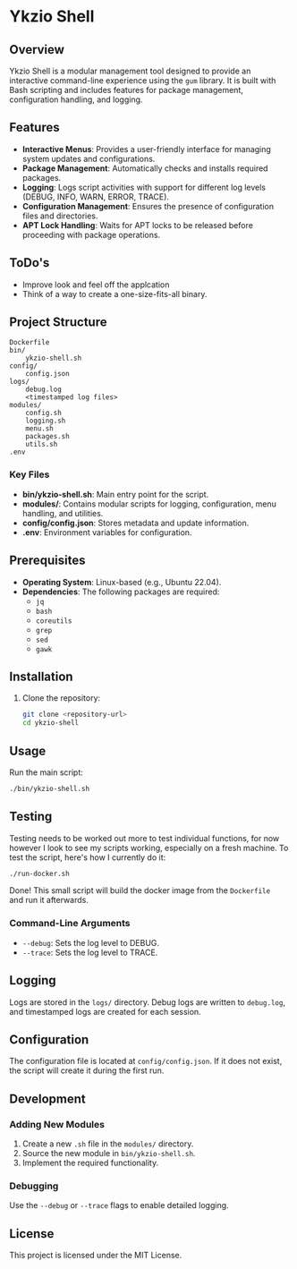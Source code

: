 # Ykzio Shell

## Overview
Ykzio Shell is a modular management tool designed to provide an interactive command-line experience using the `gum` library. It is built with Bash scripting and includes features for package management, configuration handling, and logging.

## Features
- **Interactive Menus**: Provides a user-friendly interface for managing system updates and configurations.
- **Package Management**: Automatically checks and installs required packages.
- **Logging**: Logs script activities with support for different log levels (DEBUG, INFO, WARN, ERROR, TRACE).
- **Configuration Management**: Ensures the presence of configuration files and directories.
- **APT Lock Handling**: Waits for APT locks to be released before proceeding with package operations.

## ToDo's
- Improve look and feel off the applcation
- Think of a way to create a one-size-fits-all binary.

## Project Structure
```
Dockerfile
bin/
    ykzio-shell.sh
config/
    config.json
logs/
    debug.log
    <timestamped log files>
modules/
    config.sh
    logging.sh
    menu.sh
    packages.sh
    utils.sh
.env
```

### Key Files
- **bin/ykzio-shell.sh**: Main entry point for the script.
- **modules/**: Contains modular scripts for logging, configuration, menu handling, and utilities.
- **config/config.json**: Stores metadata and update information.
- **.env**: Environment variables for configuration.

## Prerequisites
- **Operating System**: Linux-based (e.g., Ubuntu 22.04).
- **Dependencies**: The following packages are required:
  - `jq`
  - `bash`
  - `coreutils`
  - `grep`
  - `sed`
  - `gawk`

## Installation
1. Clone the repository:
   ```bash
   git clone <repository-url>
   cd ykzio-shell
   ```

## Usage
Run the main script:
```bash
./bin/ykzio-shell.sh
```

## Testing
Testing needs to be worked out more to test individual functions, for now however I look to see my scripts working, especially on a fresh machine.
To test the script, here's how I currently do it:
```bash
./run-docker.sh
```
Done! This small script will build the docker image from the `Dockerfile`<br>
and run it afterwards.


### Command-Line Arguments
- `--debug`: Sets the log level to DEBUG.
- `--trace`: Sets the log level to TRACE.

## Logging
Logs are stored in the `logs/` directory. Debug logs are written to `debug.log`, and timestamped logs are created for each session.

## Configuration
The configuration file is located at `config/config.json`. If it does not exist, the script will create it during the first run.

## Development
### Adding New Modules
1. Create a new `.sh` file in the `modules/` directory.
2. Source the new module in `bin/ykzio-shell.sh`.
3. Implement the required functionality.

### Debugging
Use the `--debug` or `--trace` flags to enable detailed logging.

## License
This project is licensed under the MIT License.